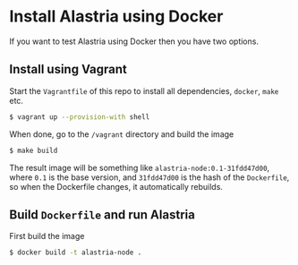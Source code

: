 # Install Alastria using Docker
If you want to test Alastria using Docker then you have two options.

## Install using Vagrant
Start the `Vagrantfile` of this repo to install all dependencies, `docker`, `make` etc.

```bash
$ vagrant up --provision-with shell
```
When done, go to the `/vagrant` directory and build the image

```bash
$ make build
```
The result image will be something like `alastria-node:0.1-31fdd47d00`, where `0.1` is the base version, and `31fdd47d00` is the
hash of the `Dockerfile`, so when the Dockerfile changes, it automatically rebuilds.

## Build `Dockerfile` and run Alastria
First build the image

```bash
$ docker build -t alastria-node .
```
